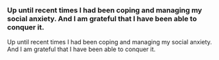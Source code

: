### Up until recent times I had been coping and managing my social anxiety. And I am grateful that I have been able to conquer it. 
Up until recent times I had been coping and managing my social anxiety. And I am grateful that I have been able to conquer it. 
